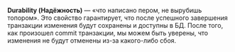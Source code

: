**Durability (Надёжность)** — «что написано пером, не вырубишь топором». Это свойство гарантирует, что после успешного завершения транзакции изменения будут сохранены и доступны в БД. После того, как произошел commit транзакции, мы можем быть уверены, что изменения не будут отменены из-за какого-либо сбоя.